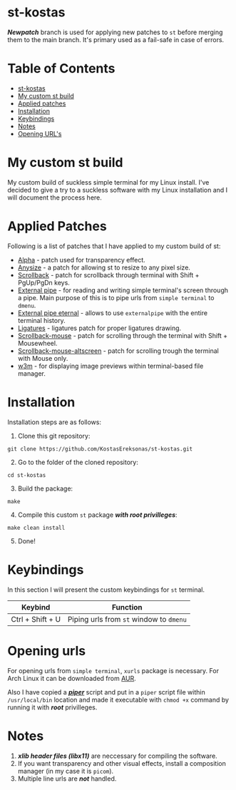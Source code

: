 # st-kostas

***Newpatch*** branch is used for applying new patches to `st` before merging them to the main branch. It's primary used as a fail-safe in case of errors.

Table of Contents
=================
* [st-kostas](#st-kostas)
* [My custom st build](#My-custom-st-build)
* [Applied patches](#Applied-Patches)
* [Installation](#Installation)
* [Keybindings](#Keybindings)
* [Notes](#Notes)
* [Opening URL's](#Opening-urls)

# My custom st build

My custom build of suckless simple terminal for my Linux install. I've decided to give a try to a suckless software with my Linux installation and I will document the process here.

# Applied Patches

Following is a list of patches that I have applied to my custom build of st:

* [Alpha](../main/patches/st-alpha-0.8.2.diff) - patch used for transparency effect.
* [Anysize](../main/patches/st-anysize-0.8.4.diff) - a patch for allowing st to resize to any pixel size.
* [Scrollback](../main/patches/st-scrollback-0.8.4.diff) - patch for scrollback through terminal with Shift + PgUp/PgDn keys.
* [External pipe](../main/patches/st-externalpipe-0.8.4.diff) - for reading and writing simple terminal's screen through a pipe. Main purpose of this is to pipe urls from `simple terminal` to `dmenu`.
* [External pipe eternal](../main/patches/st-externalpipe-eternal-0.8.3.diff) - allows to use `externalpipe` with the entire terminal history.
* [Ligatures](../main/patches/st-ligatures-alpha-scrollback-20200430-0.8.3.diff) - ligatures patch for proper ligatures drawing.
* [Scrollback-mouse](../main/patches/st-scrollback-mouse-20191024-a2c479c.diff) - patch for scrolling through the terminal with Shift + Mousewheel.
* [Scrollback-mouse-altscreen](../main/patches/st-scrollback-mouse-altscreen-20200416-5703aa0.diff) - patch for scrolling trough the terminal with Mouse only.
* [w3m](../main/patches/st-w3m-0.8.3.diff) - for displaying image previews within terminal-based file manager.

# Installation

Installation steps are as follows:

1. Clone this git repository:

`git clone https://github.com/KostasEreksonas/st-kostas.git`

2. Go to the folder of the cloned repository:

`cd st-kostas`

3. Build the package:

`make`

4. Compile this custom `st` package ***with root privilleges***:

`make clean install`

5. Done!

# Keybindings

In this section I will present the custom keybindings for `st` terminal.

|		Keybind		|					Function				|
|:-----------------:|:-----------------------------------------:|
| Ctrl + Shift + U	| Piping urls from `st` window to `dmenu`	|

# Opening urls

For opening urls from `simple terminal`, `xurls` package is necessary. For Arch Linux it can be downloaded from [AUR](https://aur.archlinux.org/packages/xurls/).

Also I have copied a ***[piper](http://arza.us/paste/piper)*** script and put in a `piper` script file within `/usr/local/bin` location and made it executable with `chmod +x` command by running it with ***root*** privilleges.

# Notes

1. ***xlib header files (libx11)*** are neccessary for compiling the software.
2. If you want transparency and other visual effects, install a composition manager (in my case it is `picom`).
3. Multiple line urls are ***not*** handled.
